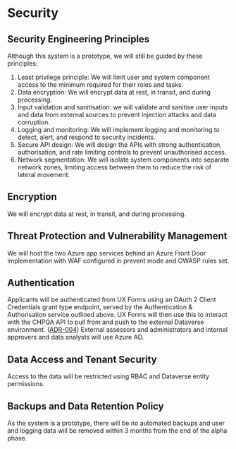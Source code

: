 # Security

## Security Engineering Principles

Although this system is a prototype, we will still be guided by these principles:

1. Least privilege principle: We will limit user and system component access to the minimum required for their roles and tasks.
2. Data encryption: We will encrypt data at rest, in transit, and during processing.
3. Input validation and sanitisation: we will validate and sanitise user inputs and data from external sources to prevent injection attacks and data corruption.
4. Logging and monitoring: We will implement logging and monitoring to detect, alert, and respond to security incidents.
5. Secure API design: We will design the APIs with strong authentication, authorisation, and rate limiting controls to prevent unauthorised access.
6. Network segmentation: We will isolate system components into separate network zones, limiting access between them to reduce the risk of lateral movement.

## Encryption
We will encrypt data at rest, in transit, and during processing.

## Threat Protection and Vulnerability Management
We will host the two Azure app services behind an Azure Front Door implementation with WAF configured in prevent mode and OWASP rules set.

## Authentication
Applicants will be authenticated from UX Forms using an OAuth 2 Client Credentials grant type endpoint, served by the Authentication & Authorisation service outlined above. UX Forms will then use this to interact with the CHPQA API to pull from and push to the external Dataverse environment. ([ADR-004](./6_decisions_adr_004.md))
External assessors and administrators and internal approvers and data analysts will use Azure AD.

## Data Access and Tenant Security
Access to the data will be restricted using RBAC and Dataverse entity permissions.

## Backups and Data Retention Policy
As the system is a prototype, there will be no automated backups and user and logging data will be removed within 3 months from the end of the alpha phase.
